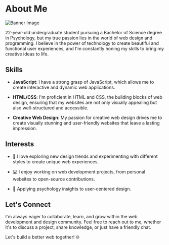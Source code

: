 # About Me

![Banner Image](https://i.ibb.co/47Wbh6S/github-header.png)

22-year-old undergraduate student pursuing a Bachelor of Science degree in Psychology, but my true passion lies in the world of web design and programming. I believe in the power of technology to create beautiful and functional user experiences, and I'm constantly honing my skills to bring my creative ideas to life.

## Skills

- **JavaScript**: I have a strong grasp of JavaScript, which allows me to create interactive and dynamic web applications.

- **HTML/CSS**: I'm proficient in HTML and CSS, the building blocks of web design, ensuring that my websites are not only visually appealing but also well-structured and accessible.

- **Creative Web Design**: My passion for creative web design drives me to create visually stunning and user-friendly websites that leave a lasting impression.

## Interests

- 🎨 I love exploring new design trends and experimenting with different styles to create unique web experiences.

- 💻 I enjoy working on web development projects, from personal websites to open-source contributions.

- 🧠 Applying psychology insights to user-centered design.

## Let's Connect

I'm always eager to collaborate, learn, and grow within the web development and design community. Feel free to reach out to me, whether it's to discuss a project, share knowledge, or just have a friendly chat.

Let's build a better web together! 🌐
